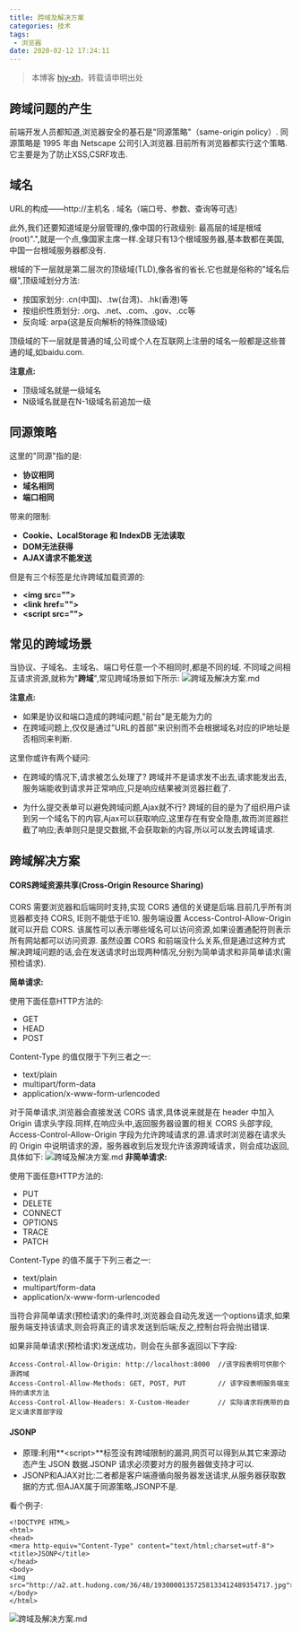 ```yaml
---
title: 跨域及解决方案
categories: 技术
tags:
 - 浏览器
date: 2020-02-12 17:24:11
---
```


>本博客 [hjy-xh](https://hjy-xh.github.io/)，转载请申明出处

## 跨域问题的产生
前端开发人员都知道,浏览器安全的基石是"同源策略"（same-origin policy）.
同源策略是 1995 年由 Netscape 公司引入浏览器.目前所有浏览器都实行这个策略.它主要是为了防止XSS,CSRF攻击.

## 域名
URL的构成——http://主机名 . 域名（端口号、参数、查询等可选）

此外,我们还要知道域是分层管理的,像中国的行政级别:
最高层的域是根域(root)".",就是一个点,像国家主席一样.全球只有13个根域服务器,基本数都在美国,中国一台根域服务器都没有.

根域的下一层就是第二层次的顶级域(TLD),像各省的省长.它也就是俗称的"域名后缀",顶级域划分方法:
- 按国家划分: .cn(中国)、.tw(台湾)、.hk(香港)等
- 按组织性质划分: .org、.net、.com、.gov、.cc等
- 反向域: arpa(这是反向解析的特殊顶级域)

顶级域的下一层就是普通的域,公司或个人在互联网上注册的域名一般都是这些普通的域,如baidu.com.

**注意点:**
- 顶级域名就是一级域名
- N级域名就是在N-1级域名前追加一级


## 同源策略
这里的"同源"指的是:
- **协议相同**
- **域名相同**
- **端口相同**

带来的限制:
- **Cookie、LocalStorage 和 IndexDB 无法读取**
- **DOM无法获得**
- **AJAX请求不能发送**

但是有三个标签是允许跨域加载资源的:
- **&lt;img src=""&gt;**
- **&lt;link href=""&gt;**
- **&lt;script src=""&gt;**

## 常见的跨域场景
当协议、子域名、主域名、端口号任意一个不相同时,都是不同的域.
不同域之间相互请求资源,就称为"**跨域**",常见跨域场景如下所示:
![跨域及解决方案.md](跨域及解决方案/1.png)

**注意点:**
- 如果是协议和端口造成的跨域问题,"前台"是无能为力的
- 在跨域问题上,仅仅是通过"URL的首部"来识别而不会根据域名对应的IP地址是否相同来判断.

这里你或许有两个疑问:
- 在跨域的情况下,请求被怎么处理了?
	跨域并不是请求发不出去,请求能发出去,服务端能收到请求并正常响应,只是响应结果被浏览器拦截了.
	
- 为什么提交表单可以避免跨域问题,Ajax就不行?
	跨域的目的是为了组织用户读到另一个域名下的内容,Ajax可以获取响应,这里存在有安全隐患,故而浏览器拦截了响应;表单则只是提交数据,不会获取新的内容,所以可以发去跨域请求.

## 跨域解决方案
#### CORS跨域资源共享(Cross-Origin Resource Sharing)

CORS 需要浏览器和后端同时支持,实现 CORS 通信的关键是后端.目前几乎所有浏览器都支持 CORS, IE则不能低于IE10.
服务端设置 Access-Control-Allow-Origin 就可以开启 CORS. 该属性可以表示哪些域名可以访问资源,如果设置通配符则表示所有网站都可以访问资源.
虽然设置 CORS 和前端没什么关系,但是通过这种方式解决跨域问题的话,会在发送请求时出现两种情况,分别为简单请求和非简单请求(需预检请求).

**简单请求:**

使用下面任意HTTP方法的:
- GET
- HEAD
- POST

Content-Type 的值仅限于下列三者之一:
- text/plain
- multipart/form-data
- application/x-www-form-urlencoded

对于简单请求,浏览器会直接发送 CORS 请求,具体说来就是在 header 中加入 Origin 请求头字段.同样,在响应头中,返回服务器设置的相关 CORS 头部字段, Access-Control-Allow-Origin 字段为允许跨域请求的源.请求时浏览器在请求头的 Origin 中说明请求的源，服务器收到后发现允许该源跨域请求，则会成功返回,具体如下:
![跨域及解决方案.md](跨域及解决方案/2.png)
**非简单请求:**

使用下面任意HTTP方法的:
- PUT
- DELETE
- CONNECT
- OPTIONS
- TRACE
- PATCH

Content-Type 的值不属于下列三者之一:
- text/plain
- multipart/form-data
- application/x-www-form-urlencoded

当符合非简单请求(预检请求)的条件时,浏览器会自动先发送一个options请求,如果服务端支持该请求,则会将真正的请求发送到后端;反之,控制台将会抛出错误.

如果非简单请求(预检请求)发送成功，则会在头部多返回以下字段:
```
Access-Control-Allow-Origin: http://localhost:8000  //该字段表明可供那个源跨域
Access-Control-Allow-Methods: GET, POST, PUT        // 该字段表明服务端支持的请求方法
Access-Control-Allow-Headers: X-Custom-Header       // 实际请求将携带的自定义请求首部字段
```

####  JSONP
- 原理:利用**&lt;script&gt;**标签没有跨域限制的漏洞,网页可以得到从其它来源动态产生 JSON 数据.JSONP 请求必须要对方的服务器做支持才可以.
- JSONP和AJAX对比:二者都是客户端遵循向服务器发送请求,从服务器获取数据的方式.但AJAX属于同源策略,JSONP不是.

看个例子:
```
<!DOCTYPE HTML>
<html>
<head>
<mera http-equiv="Content-Type" content="text/html;charset=utf-8">
<title>JSONP</title>
</head>
<body>
<img src="http://a2.att.hudong.com/36/48/19300001357258133412489354717.jpg">
</body>
</html>
```
![跨域及解决方案.md](跨域及解决方案/3.png)

